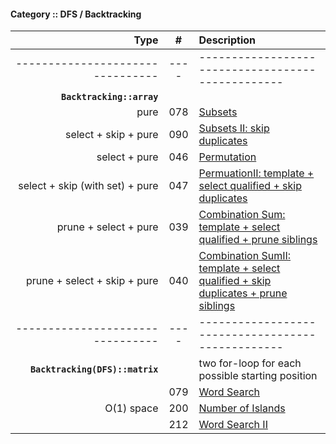#### Category :: DFS / Backtracking
| Type         | # | Description |
| ---------------------: |:---:| :------------|
|-------------------------------- | ---- | ------------------------------------------------- |
| **`Backtracking::array`** |  |  |
| pure  | 078 | [Subsets](https://github.com/interviewcoder/leetcode/tree/master/src/_078_Subsets) |
| select + skip + pure | 090 | [Subsets II: skip duplicates](https://github.com/interviewcoder/leetcode/tree/master/src/_090_SubsetsII) |
| select +  pure | 046 | [Permutation](https://github.com/interviewcoder/leetcode/tree/master/src/_046_Permutations) |
| select + skip (with set) + pure | 047 | [PermuationII: template + select qualified + skip duplicates](https://github.com/interviewcoder/leetcode/tree/master/src/_047_PermutationsII) |
| prune + select + pure | 039 | [Combination Sum: template + select qualified + prune siblings](https://github.com/interviewcoder/leetcode/blob/master/src/_039_CombinationSum/Solution.java) |
| prune + select + skip + pure | 040 | [Combination SumII: template + select qualified + skip duplicates + prune siblings](https://github.com/interviewcoder/leetcode/blob/master/src/_040_CombinationSumII/Solution.java) |
|-------------------------------- | ---- | ------------------------------------------------- |
| **`Backtracking(DFS)::matrix`** | | two for-loop for each possible starting position |
| | 079 | [Word Search](https://github.com/interviewcoder/leetcode/tree/master/src/_079_WordSearch) |
| O(1) space | 200 | [Number of Islands](https://github.com/interviewcoder/leetcode/tree/master/src/_200_NumberOfIslands) |
| | 212 | [Word Search II](https://github.com/interviewcoder/leetcode/tree/master/src/_212_WordSearchII) |
